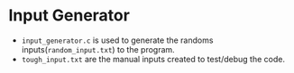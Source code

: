 # Input Generator
- `input_generator.c` is used to generate the randoms inputs(`random_input.txt`) to the program.
- `tough_input.txt` are the manual inputs created to test/debug the code.
